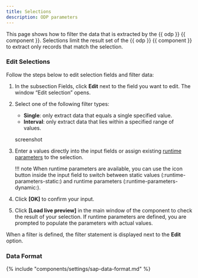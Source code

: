 ```yaml
---
title: Selections
description: ODP parameters
---
```


This page shows how to filter the data that is extracted by the {{ odp }} {{ component }}.
Selections limit the result set of the {{ odp }} {{ component }} to extract only records that match the selection.

### Edit Selections

Follow the steps below to edit selection fields and filter data:

1. In the subsection Fields, click **Edit** next to the field you want to edit. The window “Edit selection” opens.
2. Select one of the following filter types:
	- **Single**: only extract data that equals a single specified value.
	- **Interval**: only extract data that lies within a specified range of values.
	
	screenshot
	
3. Enter a values directly into the input fields or assign existing [runtime parameters](edit-runtime-parameters.md) to the selection.

	!!! note
		When runtime parameters are available, you can use the icon button inside the input field to switch between static values (:runtime-parameters-static:) and runtime parameters (:runtime-parameters-dynamic:).

4. Click **[OK]** to confirm your input.
5. Click **[Load live preview]** in the main window of the component to check the result of your selection. 
If runtime parameters are defined, you are prompted to populate the parameters with actual values.

When a filter is defined, the filter statement is displayed next to the **Edit** option.

### Data Format

{% include "components/settings/sap-data-format.md"  %}
